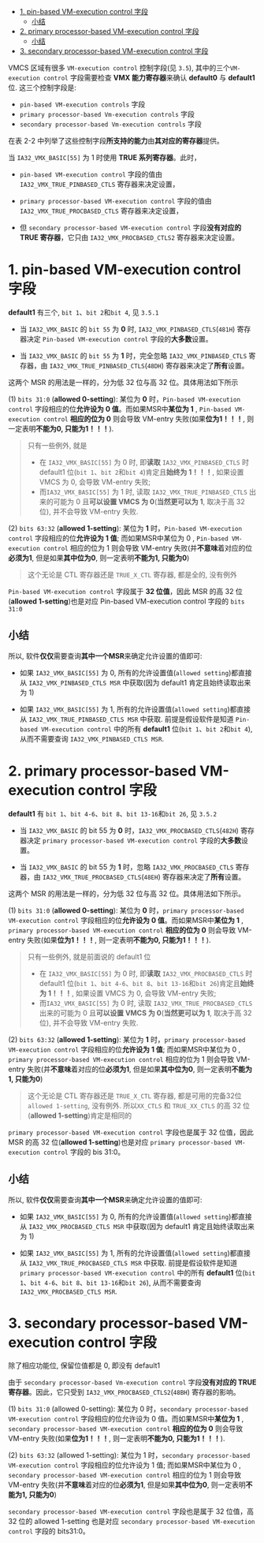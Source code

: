 
<!-- @import "[TOC]" {cmd="toc" depthFrom=1 depthTo=6 orderedList=false} -->

<!-- code_chunk_output -->

- [1. pin-based VM-execution control 字段](#1-pin-based-vm-execution-control-字段)
  - [小结](#小结)
- [2. primary processor-based VM-execution control 字段](#2-primary-processor-based-vm-execution-control-字段)
  - [小结](#小结-1)
- [3. secondary processor-based VM-execution control 字段](#3-secondary-processor-based-vm-execution-control-字段)

<!-- /code_chunk_output -->

VMCS 区域有很多 `VM-execution control` 控制字段(见 `3.5`), 其中的三个`VM-execution control` 字段需要检查 **VMX 能力寄存器**来确认 **default0** 与 **default1** 位. 这三个控制字段是:

* `pin-based VM-execution controls` 字段
* `primary processor-based Vm-execution controls` 字段 
* `secondary processor-based Vm-execution controls` 字段

在表 2-2 中列举了这些控制字段**所支持的能力**由**其对应的寄存器**提供。

当 `IA32_VMX_BASIC[55]` 为 1 时使用 **TRUE 系列寄存器**。此时，

* `pin-based VM-execution control` 字段的值由 `IA32_VMX_TRUE_PINBASED_CTLS` 寄存器来决定设置，

* `primary processor-based VM-execution control` 字段的值由 `IA32_VMX_TRUE_PROCBASED_CTLS` 寄存器来决定设置，

* 但 `secondary processor-based VM-execution control` 字段**没有对应的 TRUE 寄存器**，它只由 `IA32_VMX_PROCBASED_CTLS2` 寄存器来决定设置。

# 1. pin-based VM-execution control 字段

**default1** 有三个, `bit 1`、`bit 2`和`bit 4`, 见 `3.5.1`

* 当 `IA32_VMX_BASIC` 的 `bit 55` 为 **0** 时, `IA32_VMX_PINBASED_CTLS`(`481H`) 寄存器决定 `Pin-based VM-execution control` 字段的**大多数**设置。

* 当 `IA32_VMX_BASIC` 的 `bit 55` 为 **1** 时，完全忽略 `IA32_VMX_PINBASED_CTLS` 寄存器，由 `IA32_VMX_TRUE_PINBASED_CTLS`(`48DH`) 寄存器来决定了**所有**设置。

这两个 MSR 的用法是一样的，分为低 32 位与高 32 位。具体用法如下所示

(1) `bits 31:0` (**allowed 0-setting**): 某位为 **0** 时，`Pin-based VM-execution control` 字段相应的位**允许设为 0 值**。而如果MSR中**某位为 1** , `Pin-based VM-execution control` **相应的位为 0** 则会导致 VM-entry 失败(如果**位为1！！！**, 则一定表明**不能为0, 只能为1！！！**). 

> 只有一些例外, 就是
> * 在 `IA32_VMX_BASIC[55]` 为 0 时, 即**读取** `IA32_VMX_PINBASED_CTLS` 时 default1 位(`bit 1`、`bit 2`和`bit 4`)肯定且**始终为 1！！！**, 如果设置 VMCS 为 0, 会导致 VM-entry 失败; 
> * 而`IA32_VMX_BASIC[55]` 为 1 时, 读取 `IA32_VMX_TRUE_PINBASED_CTLS` 出来的可能为 0 且**可以设置 VMCS 为 0**(**当然更可以为 1**, 取决于高 32 位), 并不会导致 VM-entry 失败.

(2) `bits 63:32` (**allowed 1-setting**): 某位为 **1** 时，`Pin-based VM-execution control` 字段相应的位**允许设为 1 值**; 而如果MSR中某位为 0 , `Pin-based VM-execution control` 相应的位为 1 则会导致 VM-entry 失败(并**不意味**着对应的位**必须为1**, 但是如果**其中位为0**, 则一定表明**不能为1, 只能为0**)

> 这个无论是 CTL 寄存器还是 `TRUE_X_CTL` 寄存器, 都是全的, 没有例外

`Pin-based VM-execution control` 字段属于 **32 位值**，因此 MSR 的高 32 位(**allowed 1-setting**)也是对应 Pin-based VM-execution control 字段的 `bits 31:0`

## 小结

所以, 软件**仅仅**需要查询**其中一个MSR**来确定允许设置的值即可:

* 如果 `IA32_VMX_BASIC[55]` 为 0, 所有的允许设置值(`allowed setting`)都直接从 `IA32_VMX_PINBASED_CTLS MSR` 中获取(因为 default1 肯定且始终读取出来为 1)

* 如果 `IA32_VMX_BASIC[55]` 为 1, 所有的允许设置值(`allowed setting`)都直接从 `IA32_VMX_TRUE_PINBASED_CTLS MSR` 中获取. 前提是假设软件是知道 `Pin-based VM-execution control` 中的所有 **default1** 位(`bit 1`、`bit 2`和`bit 4`), 从而不需要查询 `IA32_VMX_PINBASED_CTLS MSR`.

# 2. primary processor-based VM-execution control 字段

**default1** 有 `bit 1`、`bit 4-6`、`bit 8`、`bit 13-16`和`bit 26`, 见 `3.5.2`

* 当 `IA32_VMX_BASIC` 的 bit 55 为 **0** 时，`IA32_VMX_PROCBASED_CTLS`(`482H`) 寄存器决定 `primary processor-based VM-execution control` 字段的**大多数**设置。

* 当 `IA32_VMX_BASIC` 的 bit 55 为 **1** 时，忽略 `IA32_VMX_PROCBASED_CTLS` 寄存器，由 `IA32_VMX_TRUE_PROCBASED_CTLS`(`48EH`) 寄存器来决定了**所有**设置。

这两个 MSR 的用法是一样的，分为低 32 位与高 32 位。具体用法如下所示。

(1) `bits 31:0` (**allowed 0-setting**): 某位为 **0** 时，`primary processor-based VM-execution control` 字段相应的位**允许设为 0 值**。而如果MSR中**某位为 1** , `primary processor-based VM-execution control` **相应的位为 0** 则会导致 VM-entry 失败(如果**位为1！！！**, 则一定表明**不能为0, 只能为1！！！**). 

> 只有一些例外, 就是前面说的 default1 位
> * 在 `IA32_VMX_BASIC[55]` 为 0 时, 即**读取** `IA32_VMX_PROCBASED_CTLS` 时 default1 位(`bit 1`、`bit 4-6`、`bit 8`、`bit 13-16`和`bit 26`)肯定且**始终为 1！！！**, 如果设置 VMCS 为 0, 会导致 VM-entry 失败; 
> * 而`IA32_VMX_BASIC[55]` 为 0 时, 读取 `IA32_VMX_TRUE_PROCBASED_CTLS` 出来的可能为 0 且**可以设置 VMCS 为 0**(**当然更可以为 1**, 取决于高 32 位), 并不会导致 VM-entry 失败.

(2) `bits 63:32` (**allowed 1-setting**): 某位为 **1** 时，`primary processor-based VM-execution control` 字段相应的位**允许设为 1 值**; 而如果MSR中某位为 0 , `primary processor-based VM-execution control` 相应的位为 1 则会导致 VM-entry 失败(并**不意味**着对应的位**必须为1**, 但是如果**其中位为0**, 则一定表明**不能为1, 只能为0**)

> 这个无论是 CTL 寄存器还是 `TRUE_X_CTL` 寄存器, 都是可用的完备32位 `allowed 1-setting`, 没有例外. 所以`XX_CTLS` 和 `TRUE_XX_CTLS` 的高 32 位(**allowed 1-setting**)肯定是相同的

`primary processor-based VM-execution control` 字段也是属于 32 位值，因此 MSR 的高 32 位(**allowed 1-setting**)也是对应 `primary processor-based VM-execution control` 字段的 bis 31:0。

## 小结

所以, 软件**仅仅**需要查询**其中一个MSR**来确定允许设置的值即可:

* 如果 `IA32_VMX_BASIC[55]` 为 0, 所有的允许设置值(`allowed setting`)都直接从 `IA32_VMX_PROCBASED_CTLS MSR` 中获取(因为 default1 肯定且始终读取出来为 1)

* 如果 `IA32_VMX_BASIC[55]` 为 1, 所有的允许设置值(`allowed setting`)都直接从 `IA32_VMX_TRUE_PROCBASED_CTLS MSR` 中获取. 前提是假设软件是知道 `primary processor-based VM-execution control` 中的所有 **default1** 位(`bit 1`、`bit 4-6`、`bit 8`、`bit 13-16`和`bit 26`), 从而不需要查询 `IA32_VMX_PROCBASED_CTLS MSR`.

# 3. secondary processor-based VM-execution control 字段

除了相应功能位, 保留位值都是 0, 即没有 default1

由于 `secondary processor-based Vm-execution control` 字段**没有对应的 TRUE 寄存器**。因此，它只受到 `IA32_VMX_PROCBASED_CTLS2`(`48BH`) 寄存器的影响。

(1) `bits 31:0` (allowed 0-setting): 某位为 0 时，`secondary processor-based VM-execution control` 字段相应的位允许设为 0 值。而如果MSR中**某位为 1** , `secondary processor-based VM-execution control` **相应的位为 0** 则会导致 VM-entry 失败(如果**位为1！！！**, 则一定表明**不能为0, 只能为1！！！**). 

(2) `bits 63:32` (allowed 1-setting): 某位为 1 时，`secondary processor-based VM-execution control` 字段相应的位允许设为 1 值; 而如果MSR中某位为 0 , `secondary processor-based VM-execution control` 相应的位为 1 则会导致 VM-entry 失败(并**不意味**着对应的位**必须为1**, 但是如果**其中位为0**, 则一定表明**不能为1, 只能为0**)

`secondary processor-based VM-execution control` 字段也是属于 32 位值，高 32 位的  allowed 1-setting 也是对应 `secondary processor-based VM-execution control` 字段的 bits31:0。